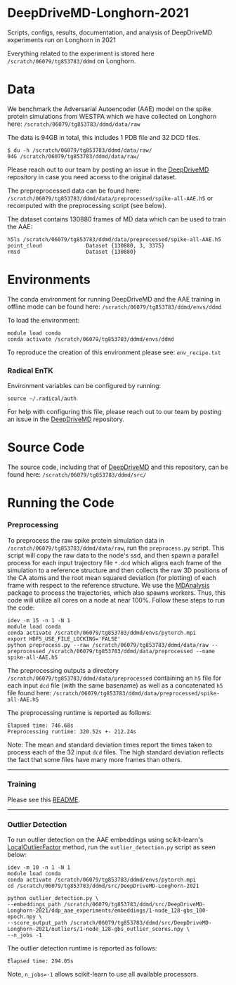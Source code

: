 # DeepDriveMD-Longhorn-2021
Scripts, configs, results, documentation, and analysis of DeepDriveMD experiments run on Longhorn in 2021

Everything related to the experiment is stored here `/scratch/06079/tg853783/ddmd` on Longhorn.

# Data
We benchmark the Adversarial Autoencoder (AAE) model on the spike protein simulations from WESTPA which 
we have collected on Longhorn here: `/scratch/06079/tg853783/ddmd/data/raw`

The data is 94GB in total, this includes 1 PDB file and 32 DCD files.
```
$ du -h /scratch/06079/tg853783/ddmd/data/raw/
94G	/scratch/06079/tg853783/ddmd/data/raw/
```

Please reach out to our team by posting an issue in the [DeepDriveMD](https://github.com/DeepDriveMD/DeepDriveMD-pipeline) repository in case you need access to the original dataset.

The prepreprocessed data can be found here: `/scratch/06079/tg853783/ddmd/data/preprocessed/spike-all-AAE.h5` or recomputed with the preprocessing script (see below).

The dataset contains 130880 frames of MD data which can be used to train the AAE:
```
h5ls /scratch/06079/tg853783/ddmd/data/preprocessed/spike-all-AAE.h5
point_cloud              Dataset {130880, 3, 3375}
rmsd                     Dataset {130880}
```

# Environments
The conda environment for running DeepDriveMD and the AAE training in offline mode can be found here: `/scratch/06079/tg853783/ddmd/envs/ddmd`

To load the environment:
```
module load conda
conda activate /scratch/06079/tg853783/ddmd/envs/ddmd
```

To reproduce the creation of this environment please see: `env_recipe.txt`

### Radical EnTK
Environment variables can be configured by running: 
```
source ~/.radical/auth
```
For help with configuring this file, please reach out to our team by posting an issue in the [DeepDriveMD](https://github.com/DeepDriveMD/DeepDriveMD-pipeline) repository.

# Source Code
The source code, including that of [DeepDriveMD](https://github.com/DeepDriveMD/DeepDriveMD-pipeline) and this repository, can be found here: `/scratch/06079/tg853783/ddmd/src/`

# Running the Code

### Preprocessing
To preprocess the raw spike protein simulation data in `/scratch/06079/tg853783/ddmd/data/raw`,
run the `preprocess.py` script. This script will copy the raw data to the node's ssd, and then spawn a parallel process 
for each input trajectory file `*.dcd` which aligns each frame of the simulation to a reference structure and then 
collects the raw 3D positions of the CA atoms and the root mean squared deviation (for plotting) of each frame with 
respect to the reference structure. We use the [MDAnalysis](https://www.mdanalysis.org/) package to process the 
trajectories, which also spawns workers. Thus, this code will utilize all cores on a node at near 100%. Follow these steps 
to run the code:
```
idev -m 15 -n 1 -N 1
module load conda
conda activate /scratch/06079/tg853783/ddmd/envs/pytorch.mpi
export HDF5_USE_FILE_LOCKING='FALSE'
python preprocess.py --raw /scratch/06079/tg853783/ddmd/data/raw --preprocessed /scratch/06079/tg853783/ddmd/data/preprocessed --name spike-all-AAE.h5
```

The preprocessing outputs a directory `/scratch/06079/tg853783/ddmd/data/preprocessed` containing
an `h5` file for each input `dcd` file (with the same basename) as well as a concatenated `h5` file
found here: `/scratch/06079/tg853783/ddmd/data/preprocessed/spike-all-AAE.h5`

The preprocessing runtime is reported as follows:
```
Elapsed time: 746.68s
Preprocessing runtime: 320.52s +- 212.24s
```
Note: The mean and standard deviation times report the times taken to process each of the 32 input
`dcd` files. The high standard deviation reflects the fact that some files have many more frames than
others.

***


### Training

Please see this [README](https://github.com/DeepDriveMD/DeepDriveMD-Longhorn-2021/blob/main/ddp_aae_experiments/README.md).

***

### Outlier Detection

To run outlier detection on the AAE embeddings using scikit-learn's [LocalOutlierFactor](https://scikit-learn.org/stable/modules/generated/sklearn.neighbors.LocalOutlierFactor.html#sklearn.neighbors.LocalOutlierFactor) method,
run the `outlier_detection.py` script as seen below: 

```
idev -m 10 -n 1 -N 1
module load conda
conda activate /scratch/06079/tg853783/ddmd/envs/pytorch.mpi
cd /scratch/06079/tg853783/ddmd/src/DeepDriveMD-Longhorn-2021

python outlier_detection.py \
--embeddings_path /scratch/06079/tg853783/ddmd/src/DeepDriveMD-Longhorn-2021/ddp_aae_experiments/embeddings/1-node_128-gbs_100-epoch.npy \
--score_output_path /scratch/06079/tg853783/ddmd/src/DeepDriveMD-Longhorn-2021/outliers/1-node_128-gbs_outlier_scores.npy \
--n_jobs -1
```

The outlier detection runtime is reported as follows:
```
Elapsed time: 294.05s
```

Note, `n_jobs=-1` allows scikit-learn to use all available processors.
